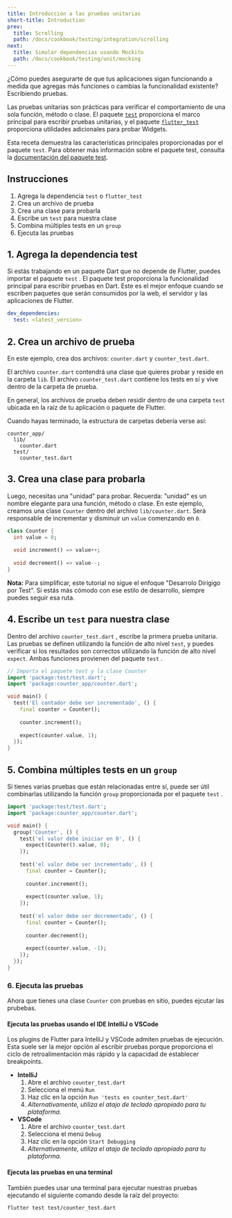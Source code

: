 ```yaml
---
title: Introducción a las pruebas unitarias
short-title: Introduction
prev:
  title: Scrolling
  path: /docs/cookbook/testing/integration/scrolling
next:
  title: Simular dependencias usando Mockito
  path: /docs/cookbook/testing/unit/mocking
---
```


¿Cómo puedes asegurarte de que tus aplicaciones sigan funcionando a medida que 
agregas más funciones o cambias la funcionalidad existente? Escribiendo pruebas.

Las pruebas unitarias son prácticas para verificar el comportamiento de una sola función, 
método o clase. El paquete [`test`]({{site.pub-pkg}}/test) proporciona 
el marco principal para escribir pruebas unitarias, y el paquete 
[`flutter_test`]({{site.api}}/flutter/flutter_test/flutter_test-library.html) 
proporciona utilidades adicionales para probar Widgets.

Esta receta demuestra las características principales proporcionadas por el paquete `test`. 
Para obtener más información sobre el paquete test, consulta la 
[documentación 
del paquete test]({{site.github}}/dart-lang/test/blob/master/README.md).

## Instrucciones

  1. Agrega la dependencia `test` o `flutter_test`
  2. Crea un archivo de prueba
  3. Crea una clase para probarla
  4. Escribe un `test` para nuestra clase
  5. Combina múltiples tests en un `group`
  6. Ejecuta las pruebas

## 1. Agrega la dependencia test

Si estás trabajando en un paquete Dart que no depende de Flutter, puedes importar el 
paquete `test` . El paquete test proporciona la funcionalidad principal para escribir pruebas en Dart. 
Este es el mejor enfoque cuando se escriben paquetes que serán consumidos por la web, el 
servidor y las aplicaciones de Flutter.

```yaml
dev_dependencies:
  test: <latest_version>
```

## 2. Crea un archivo de prueba

En este ejemplo, crea dos archivos: `counter.dart` y `counter_test.dart`. 

El archivo `counter.dart` contendrá una clase que quieres probar y reside en 
la carpeta `lib`. El archivo `counter_test.dart` contiene los tests en sí y 
vive dentro de la carpeta de prueba.

En general, los archivos de prueba deben residir dentro de una carpeta `test` 
ubicada en la raíz de tu aplicación o paquete de Flutter.

Cuando hayas terminado, la estructura de carpetas debería verse así:

```
counter_app/
  lib/
    counter.dart
  test/
    counter_test.dart
```

## 3. Crea una clase para probarla

Luego, necesitas una "unidad" para probar. Recuerda: "unidad" es un 
nombre elegante para una función, método o clase. En este ejemplo, creamos 
una clase `Counter` dentro del archivo 
`lib/counter.dart`. Será responsable de incrementar y disminuir un `value` comenzando en `0`. 

<!-- skip -->
```dart
class Counter {
  int value = 0;
  
  void increment() => value++;
  
  void decrement() => value--; 
}
```

**Nota:** Para simplificar, este tutorial no sigue el enfoque "Desarrolo 
Dirigigo por Test". Si estás más cómodo con ese estilo de desarrollo, 
siempre puedes seguir esa ruta.

## 4. Escribe un `test` para nuestra clase

Dentro del archivo `counter_test.dart` , escribe la primera prueba unitaria. 
Las pruebas se definen utilizando la función de alto nivel `test`, y puedes verificar 
si los resultados son correctos utilizando la función de alto nivel `expect`. 
Ambas funciones provienen del paquete `test` .

<!-- skip -->
```dart
// Importa el paquete test y la clase Counter
import 'package:test/test.dart';
import 'package:counter_app/counter.dart';

void main() {
  test('El contador debe ser incrementado', () {
    final counter = Counter();
    
    counter.increment();
    
    expect(counter.value, 1);
  });
}
```  

## 5. Combina múltiples tests en un `group`

Si tienes varias pruebas que están relacionadas entre sí, puede ser útil combinarlas 
utilizando la función `group` proporcionada por el paquete `test` .

<!-- skip -->
```dart
import 'package:test/test.dart';
import 'package:counter_app/counter.dart';

void main() {
  group('Counter', () {
    test('el valor debe iniciar en 0', () {
      expect(Counter().value, 0);
    });
    
    test('el valor debe ser incrementado', () {
      final counter = Counter();
        
      counter.increment();
        
      expect(counter.value, 1);
    });
    
    test('el valor debe ser decrementado', () {
      final counter = Counter();
        
      counter.decrement();
        
      expect(counter.value, -1);
    });
  });
}
```

### 6. Ejecuta las pruebas

Ahora que tienes una clase `Counter` con pruebas en sitio, puedes ejcutar las prubebas. 

#### Ejecuta las pruebas usando el IDE IntelliJ o VSCode 

Los plugins de Flutter para IntelliJ y VSCode admiten pruebas de ejecución. Esta suele 
ser la mejor opción al escribir pruebas porque proporciona el ciclo de retroalimentación 
más rápido y la capacidad de establecer breakpoints.

  * **IntelliJ** 
    1. Abre el archivo `counter_test.dart` 
    2. Selecciona el menú `Run` 
    3. Haz clic en la opción `Run 'tests en counter_test.dart'` 
    4. *Alternativamente, utiliza el atajo de teclado apropiado para tu plataforma.*
  * **VSCode**
    1. Abre el archivo `counter_test.dart` 
    2. Selecciona el menú `Debug` 
    3. Haz clic en la opción `Start Debugging` 
    4. *Alternativamente, utiliza el atajo de teclado apropiado para tu plataforma.*

#### Ejecuta las pruebas en una terminal

También puedes usar una terminal para ejecutar nuestras pruebas ejecutando el siguiente comando desde la raíz del proyecto:

```
flutter test test/counter_test.dart
```
